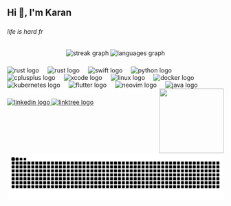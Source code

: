 <h2 align="left">Hi 👋, I'm Karan</h2>

###

<h6 align="left">life is hard fr</h6>

###

<div align="center">
  <img src="https://stats-karan.vercel.app?user=PhantomInTheWire&locale=en&mode=daily&theme=radical&hide_border=false&border_radius=5" height="150" alt="streak graph"  />
  <img src="https://karan-stats.vercel.app/api/top-langs?username=PhantomInTheWire&locale=en&hide_title=false&layout=compact&card_width=320&langs_count=5&theme=radical&hide_border=false&exclude_repo=github-readme-stats,digitalgarden,karans-digitalgarden,github-readme-streak-stats" height="150" alt="languages graph"  />
</div>

###

<div align="left">
  <img src="https://skillicons.dev/icons?i=rust" height="30" alt="rust logo"  />
  <img width="12" />
  <img src="https://skillicons.dev/icons?i=go" height="30" alt="rust logo"  />
  <img width="12" />
  <img src="https://cdn.jsdelivr.net/gh/devicons/devicon/icons/swift/swift-original.svg" height="30" alt="swift logo"  />
  <img width="12" />
  <img src="https://skillicons.dev/icons?i=py" height="30" alt="python logo"  />
  <img width="12" />
  <img src="https://skillicons.dev/icons?i=cpp" height="30" alt="cplusplus logo"  />
  <img width="12" />
  <img src="https://cdn.jsdelivr.net/gh/devicons/devicon/icons/xcode/xcode-original.svg" height="30" alt="xcode logo"  />
  <img width="12" />
  <img src="https://skillicons.dev/icons?i=linux" height="30" alt="linux logo"  />
  <img width="12" />
  <img src="https://skillicons.dev/icons?i=docker" height="30" alt="docker logo"  />
  <img width="12" />
  <img src="https://skillicons.dev/icons?i=kubernetes" height="30" alt="kubernetes logo"  />
  <img width="12" />
  <img src="https://skillicons.dev/icons?i=flutter" height="30" alt="flutter logo"  />
  <img width="12" />
  <img src="https://skillicons.dev/icons?i=neovim" height="30" alt="neovim logo"  />
  <img width="12" />
  <img src="https://skillicons.dev/icons?i=java" height="30" alt="java logo"  />
  <img height="150" width="150" src="https://media1.tenor.com/m/Al4SzhEF_vIAAAAd/gojo-satoru.gif" align="right" />

###
  
   <a href="https://www.linkedin.com/in/karan-lokchandani/" target="_blank">
    <img src="https://img.shields.io/static/v1?message=LinkedIn&logo=linkedin&label=&color=141321&logoColor=FE438E&labelColor=&style=for-the-badge" height="35" alt="linkedin logo"  />
  </a>
  <a href="https://linktr.ee/KaranLokchandani" target="_blank">
    <img src="https://img.shields.io/static/v1?message=Linktree&logo=linktree&label=&color=141321&logoColor=FE438E&labelColor=&style=for-the-badge" height="35" alt="linktree logo"  />
  </a>

</div>


###

<br clear="both">

<img src="https://raw.githubusercontent.com/PhantomInTheWire/PhantomInTheWire/output/snake.svg" alt="Snake animation" />


###
   
